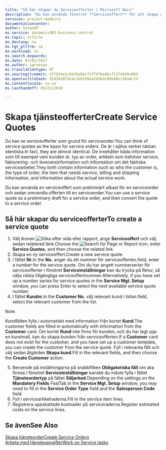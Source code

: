 ```yaml
---
title: "Så här skapar du Serviceofferter | Microsoft Docs"
description: "Du kan använda fönstret **Serviceoffert** för att skapa dokument där du anger information om service, som reparation och underhåll, på serviceartiklar efter kundkrav. Du kan använda en serviceoffert som preliminärt utkast för en serviceorder och sedan omvandla offerten till en serviceorder."
services: project-madeira
documentationcenter: 
author: SorenGP
ms.service: dynamics365-business-central
ms.topic: article
ms.devlang: na
ms.tgt_pltfrm: na
ms.workload: na
ms.search.keywords: 
ms.date: 07/01/2017
ms.author: sgroespe
ms.translationtype: HT
ms.sourcegitcommit: d7fb34e1c9428a64c71ff47be8bcff174649c00d
ms.openlocfilehash: 91928287d24c2b6199ea243bdc00e48e136adcfd
ms.contentlocale: sv-se
ms.lasthandoff: 03/22/2018

---
```

# <a name="create-service-quotes"></a><span data-ttu-id="f2926-104">Skapa tjänsteofferter</span><span class="sxs-lookup"><span data-stu-id="f2926-104">Create Service Quotes</span></span>
<span data-ttu-id="f2926-105">Du kan se serviceofferter som grund för serviceorder.</span><span class="sxs-lookup"><span data-stu-id="f2926-105">You can think of service quotes as the basis for service orders.</span></span> <span data-ttu-id="f2926-106">De är i själva verket nästan identiska.</span><span class="sxs-lookup"><span data-stu-id="f2926-106">In fact, they are almost identical.</span></span> <span data-ttu-id="f2926-107">De innehåller båda information som till exempel vem kunden är, typ av order, artikeln som behöver service, fakturering- och leveransinformation och information om det faktiska servicearbetet.</span><span class="sxs-lookup"><span data-stu-id="f2926-107">They both contain information such as who the customer is, the type of order, the item that needs service, billing and shipping information, and information about the actual service work.</span></span>
 
<span data-ttu-id="f2926-108">Du kan använda en serviceoffert som preliminärt utkast för en serviceorder och sedan omvandla offerten till en serviceorder.</span><span class="sxs-lookup"><span data-stu-id="f2926-108">You can use a service quote as a preliminary draft for a service order, and then convert the quote to a service order.</span></span>  
  
## <a name="to-create-a-service-quote"></a><span data-ttu-id="f2926-109">Så här skapar du serviceofferter</span><span class="sxs-lookup"><span data-stu-id="f2926-109">To create a service quote</span></span>  
1. <span data-ttu-id="f2926-110">Välj ikonen ![Söka efter sida eller rapport](media/ui-search/search_small.png "Ikonen Söka efter sida eller rapport"), ange **Serviceoffert** och välj sedan relaterad länk.</span><span class="sxs-lookup"><span data-stu-id="f2926-110">Choose the ![Search for Page or Report](media/ui-search/search_small.png "Search for Page or Report icon") icon, enter **Service Quotes**, and then choose the related link.</span></span>  
2. <span data-ttu-id="f2926-111">Skapa en ny serviceoffert.</span><span class="sxs-lookup"><span data-stu-id="f2926-111">Create a new service quote.</span></span>  
3. <span data-ttu-id="f2926-112">I fältet **Nr.**</span><span class="sxs-lookup"><span data-stu-id="f2926-112">In the **No.**</span></span> <span data-ttu-id="f2926-113">anger du ett nummer för serviceofferten.</span><span class="sxs-lookup"><span data-stu-id="f2926-113">field, enter a number for the service quote.</span></span> <span data-ttu-id="f2926-114">Om du har angett nummerserier för serviceofferter i fönstret **Serviceinställningar** kan du trycka på Retur, så väljs nästa tillgängliga serviceoffertnummer.</span><span class="sxs-lookup"><span data-stu-id="f2926-114">Alternatively, if you have set up a number series for service quotes in the **Service Mgt. Setup** window, you can press Enter to select the next available service quote number.</span></span>  
4. <span data-ttu-id="f2926-115">I fältet **Kundnr.**</span><span class="sxs-lookup"><span data-stu-id="f2926-115">In the **Customer No.**</span></span>  <span data-ttu-id="f2926-116">välj relevant kund i listan.</span><span class="sxs-lookup"><span data-stu-id="f2926-116">field, select the relevant customer from the list.</span></span>  

  > [!Note]  
  >  <span data-ttu-id="f2926-117">Kundfälten fylls i automatiskt med information från kortet **Kund**.</span><span class="sxs-lookup"><span data-stu-id="f2926-117">The customer fields are filled in automatically with information from the **Customer** card.</span></span> <span data-ttu-id="f2926-118">Om kortet **Kund** inte finns för kunden, och du har lagt upp en kundmall, kan du skapa kunden från serviceofferten.</span><span class="sxs-lookup"><span data-stu-id="f2926-118">If a **Customer** card does not exist for the customer, and you have set up a customer template, you can create the customer from the service quote.</span></span> <span data-ttu-id="f2926-119">Fyll i relevanta fält och välj sedan åtgärden **Skapa kund**.</span><span class="sxs-lookup"><span data-stu-id="f2926-119">Fill in the relevant fields, and then choose the **Create Customer** action.</span></span>  
  
5. <span data-ttu-id="f2926-120">Beroende på inställningarna på snabbfliken **Obligatoriska fält** om ska finnas i fönstret **Serviceinställningar** kanske du måste fylla i fältet **Tjänsteordertyp** på fältet **Säljarkod**.</span><span class="sxs-lookup"><span data-stu-id="f2926-120">Depending on the settings on the **Mandatory Fields** FastTab in the **Service Mgt. Setup** window, you may need to fill in the **Service Order Type** field and the **Salesperson Code** field.</span></span>  
6. <span data-ttu-id="f2926-121">Fyll i serviceartikelraderna.</span><span class="sxs-lookup"><span data-stu-id="f2926-121">Fill in the service item lines.</span></span>  
7. <span data-ttu-id="f2926-122">Registrera uppskattade kostnader på serviceraderna.</span><span class="sxs-lookup"><span data-stu-id="f2926-122">Register estimated costs on the service lines.</span></span>  
  
## <a name="see-also"></a><span data-ttu-id="f2926-123">Se även</span><span class="sxs-lookup"><span data-stu-id="f2926-123">See Also</span></span>  
[<span data-ttu-id="f2926-124">Skapa tjänsteorder</span><span class="sxs-lookup"><span data-stu-id="f2926-124">Create Service Orders</span></span>](service-how-to-create-service-orders.md)  
[<span data-ttu-id="f2926-125">Arbeta med tjänsteuppgifter</span><span class="sxs-lookup"><span data-stu-id="f2926-125">Work on Service tasks</span></span>](service-how-to-work-on-service-tasks.md)  

 
